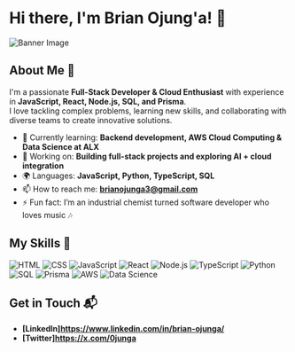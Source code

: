 # Hi there, I'm Brian Ojung'a! 👋

![Banner Image](your_banner_image_url_here)

## About Me 🚀

I'm a passionate **Full-Stack Developer & Cloud Enthusiast** with experience in **JavaScript, React, Node.js, SQL, and Prisma**.  
I love tackling complex problems, learning new skills, and collaborating with diverse teams to create innovative solutions.

- 🌱 Currently learning: **Backend development, AWS Cloud Computing & Data Science at ALX**
- 🔭 Working on: **Building full-stack projects and exploring AI + cloud integration**
- 🌍 Languages: **JavaScript, Python, TypeScript, SQL**
- 📫 How to reach me: **brianojunga3@gmail.com**
- ⚡ Fun fact: I’m an industrial chemist turned software developer who loves music 🎶

## My Skills 🧠

![HTML](https://img.shields.io/badge/-HTML-E34F26?style=flat-square&logo=html5&logoColor=white)
![CSS](https://img.shields.io/badge/-CSS-1572B6?style=flat-square&logo=css3&logoColor=white)
![JavaScript](https://img.shields.io/badge/-JavaScript-F7DF1E?style=flat-square&logo=javascript&logoColor=black)
![React](https://img.shields.io/badge/-React-61DAFB?style=flat-square&logo=react&logoColor=black)
![Node.js](https://img.shields.io/badge/-Node.js-339933?style=flat-square&logo=node.js&logoColor=white)
![TypeScript](https://img.shields.io/badge/-TypeScript-3178C6?style=flat-square&logo=typescript&logoColor=white)
![Python](https://img.shields.io/badge/-Python-3776AB?style=flat-square&logo=python&logoColor=white)
![SQL](https://img.shields.io/badge/-SQL-4479A1?style=flat-square&logo=postgresql&logoColor=white)
![Prisma](https://img.shields.io/badge/-Prisma-2D3748?style=flat-square&logo=prisma&logoColor=white)
![AWS](https://img.shields.io/badge/-AWS-FF9900?style=flat-square&logo=amazonaws&logoColor=white)
![Data Science](https://img.shields.io/badge/-Data%20Science-000000?style=flat-square&logo=databricks&logoColor=white)


## Get in Touch 📬

- **[LinkedIn]https://www.linkedin.com/in/brian-ojunga/**
- **[Twitter]https://x.com/0junga**
